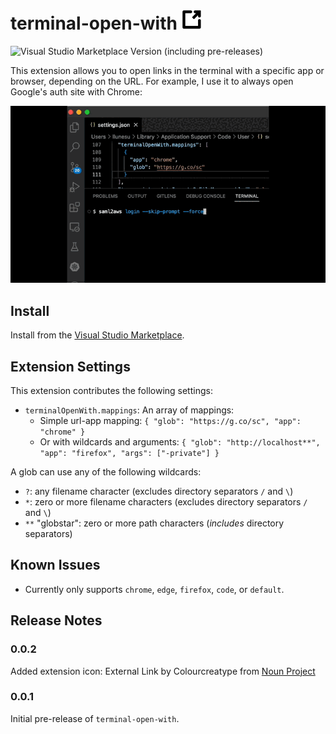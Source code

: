 # terminal-open-with <img src="images/noun-external-link-4737798.png" height=32 alt="icon"/>

![Visual Studio Marketplace Version (including pre-releases)](https://img.shields.io/visual-studio-marketplace/v/lionello.terminal-open-with?include_prereleases)

This extension allows you to open links in the terminal with a specific app or browser, depending on the URL. For example, I use it to always open Google's auth site with Chrome:

![Open in chrome demo](images/demo.gif)

## Install

Install from the [Visual Studio Marketplace](https://marketplace.visualstudio.com/items?itemName=lionello.terminal-open-with).

## Extension Settings

This extension contributes the following settings:

* `terminalOpenWith.mappings`: An array of mappings:
    * Simple url-app mapping: `{ "glob": "https://g.co/sc", "app": "chrome" }`
    * Or with wildcards and arguments: `{ "glob": "http://localhost**", "app": "firefox", "args": ["-private"] }`

A glob can use any of the following wildcards:

* `?`: any filename character (excludes directory separators `/` and `\`)
* `*`: zero or more filename characters (excludes directory separators `/` and `\`)
* `**` "globstar": zero or more path characters (*includes* directory separators)

## Known Issues

* Currently only supports `chrome`, `edge`, `firefox`, `code`, or `default`.

## Release Notes

### 0.0.2

Added extension icon: External Link by Colourcreatype from <a href="https://thenounproject.com/browse/icons/term/external-link/" target="_blank" title="External Link Icons">Noun Project</a>

### 0.0.1

Initial pre-release of `terminal-open-with`.
